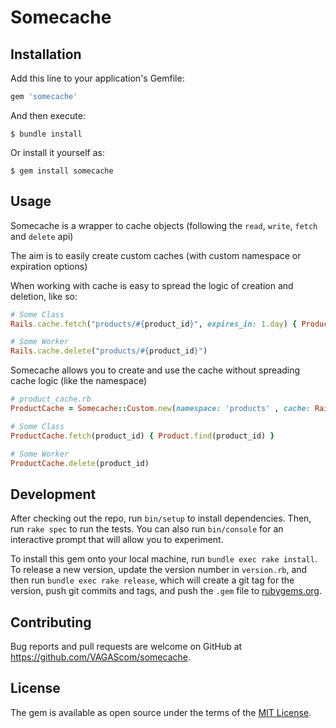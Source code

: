 # Somecache

## Installation

Add this line to your application's Gemfile:

```ruby
gem 'somecache'
```

And then execute:

    $ bundle install

Or install it yourself as:

    $ gem install somecache

## Usage

Somecache is a wrapper to cache objects (following the `read`, `write`, `fetch` and `delete` api)

The aim is to easily create custom caches (with custom namespace or expiration options)

When working with cache is easy to spread the logic of creation and deletion, like so:

```ruby
# Some Class
Rails.cache.fetch("products/#{product_id}", expires_in: 1.day) { Product.find(product_id) }

# Some Worker
Rails.cache.delete("products/#{product_id}")
```

Somecache allows you to create and use the cache without spreading cache logic (like the namespace)

```ruby
# product_cache.rb
ProductCache = Somecache::Custom.new(namespace: 'products' , cache: Rails.cache, expires_in: 1.day)

# Some Class
ProductCache.fetch(product_id) { Product.find(product_id) }

# Some Worker
ProductCache.delete(product_id)
```

## Development

After checking out the repo, run `bin/setup` to install dependencies. Then, run `rake spec` to run the tests. You can also run `bin/console` for an interactive prompt that will allow you to experiment.

To install this gem onto your local machine, run `bundle exec rake install`. To release a new version, update the version number in `version.rb`, and then run `bundle exec rake release`, which will create a git tag for the version, push git commits and tags, and push the `.gem` file to [rubygems.org](https://rubygems.org).

## Contributing

Bug reports and pull requests are welcome on GitHub at https://github.com/VAGAScom/somecache.


## License

The gem is available as open source under the terms of the [MIT License](https://opensource.org/licenses/MIT).
